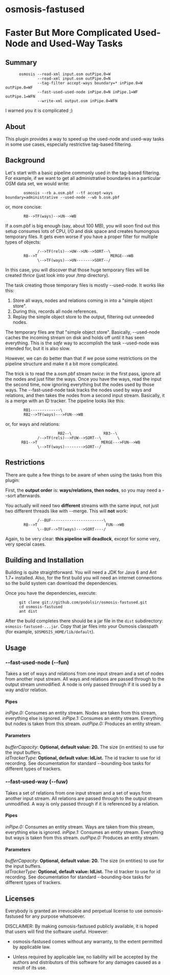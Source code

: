 osmosis-fastused
====================
Faster But More Complicated Used-Node and Used-Way Tasks
========================================================

Summary
-------

          osmosis --read-xml input.osm outPipe.0=W
                  --read-xml input.osm outPipe.0=N
                  --tag-filter accept-ways boundary=* inPipe.0=W outPipe.0=WF 
                  --fast-used-used-node inPipe.0=N inPipe.1=WF outPipe.1=WFN
                  --write-xml output.osm inPipe.0=WFN

I warned you it is complicated ;)

About
-----

This plugin provides a way to speed up the used-node and used-way tasks in some use cases, especially restrictive tag-based filtering.

Background
----------

Let's start with a basic pipeline commonly used in the tag-based filtering. For example, if we want to get all administrative boundaries in a particular OSM data set, we would write:

            osmosis --rb a.osm.pbf --tf accept-ways boundary=administrative --used-node --wb b.osm.pbf

or, more concise:

            RB-->TF(ways)-->UN-->WB

If a.osm.pbf is big enough (say, about 100 MB), you will soon find out this setup consumes lots of CPU, I/O and disk space and creates humongous temporary files. It gets even worse if you have a proper filter for multiple types of objects:

                  /-->TF(rels)-->UW-->UN-->SORT--\
            RB-->T                                MERGE-->WB
                  \-->TF(ways)-->UN------->SORT--/

In this case, you will discover that those huge temporary files will be created _thrice_ (just look into your /tmp directory).

The task creating those temporary files is mostly --used-node. It works like this:

1. Store all ways, nodes and relations coming in into a "simple object store".
2. During this, records all node references.
3. Replay the simple object store to the output, filtering out unneeded nodes.

The temporary files are that "simple object store". Basically, --used-node caches the incoming stream on disk and holds off until it has seen everything. This is the _safe_ way to accomplish the task --used-node was intended for, but it is also slow.

However, we can do better than that if we pose some restrictions on the pipeline structure and make it a bit more complicated.

The trick is to read the a.osm.pbf stream _twice_: in the first pass, ignore all the nodes and just filter the ways. Once you have the ways, read the input the second time, now ignoring everything but the nodes used by those ways. The --fast-used-node task tracks the nodes used by ways and relations, and then takes the nodes from a second input stream. Basically, it is a merge with an ID tracker. The pipeline looks like this:

            RB1-------------\
            RB2-->TF(ways)--->FUN-->WB
            
or, for ways and relations:

                           RB2--\              RB3--\
                  /-->TF(rels)-->FUW-->SORT--\       \
           RB1-->T                            MERGE--->FUN-->WB
                  \-->TF(ways)-------->SORT--/


Restrictions
------------

There are quite a few things to be aware of when using the tasks from this plugin:

First, the **output order** is: **ways/relations, then nodes**, so you may need a --sort afterwards.

You actually will need two **different** streams with the same input, not just two different threads like with --merge. This will **not** work:

                  /--BUF-----------------------\
            RB-->T                              FUN-->WB
                  \--BUF-->TF(ways)--->SORT----/

Again, to be very clear: **this pipeline will deadlock**, except for some very, very special cases.

Building and Installation
-------------------------

Building is quite straightforward. You will need a JDK for Java 6 and Ant 1.7+ installed. Also, for the first build you will need an internet connections so the build system can download the dependencies.

Once you have the dependencies, execute:

          git clone git://github.com/podolsir/osmosis-fastused.git
          cd osmosis-fastused
          ant dist

After the build completes there should be a jar file in the `dist` subdirectory: `osmosis-fastused-...jar`. 
Copy that jar files into your Osmosis classpath (for example, `$OSMOSIS_HOME/lib/default`).

Usage
-----

### --fast-used-node (--fun) ###

Takes a set of ways and relations from one input stream and a set of nodes from another input stream. All ways and relations are passed through to the output stream unmodified. A node is only passed through if it is used by a way and/or relation.

#### Pipes ####
_inPipe.0:_ Consumes an entity stream. Nodes are taken from this stream, everything else is ignored.
_inPipe.1:_ Consumes an entity stream. Everything but nodes is taken from this stream.
_outPipe.0:_ Produces an entity stream.

#### Parameters ####
_bufferCapacity_: __Optional, default value: 20.__ The size (in entities) to use for the input buffers.    
_idTrackerType_: __Optional, default value: IdList.__ The id tracker to use for id recording. See documentation for standard --bounding-box tasks for different types of trackers.


### --fast-used-way (--fuw) ###

Takes a set of relations from one input stream and a set of ways from another input stream. All relations are passed through to the output stream unmodified. A way is only passed through if it is referenced by a relation.

#### Pipes ####
_inPipe.0:_ Consumes an entity stream. Ways are taken from this stream, everything else is ignored.
_inPipe.1:_ Consumes an entity stream. Everything but ways is taken from this stream.
_outPipe.0:_ Produces an entity stream.

#### Parameters ####
_bufferCapacity_: __Optional, default value: 20.__ The size (in entities) to use for the input buffers.   
_idTrackerType_: __Optional, default value: IdList.__ The id tracker to use for id recording. See documentation for standard --bounding-box tasks for different types of trackers.

Licenses
--------

Everybody is granted an irrevocable and perpetual license to use osmosis-fastused for any purpose whatsoever.

DISCLAIMER:
By making osmosis-fastused publicly available, it is hoped that users will find the
software useful.  However:

* osmosis-fastused comes without any warranty, to the extent permitted by applicable
law.

* Unless required by applicable law, no liability will be accepted by
the authors and distributors of this software for any damages caused
as a result of its use. 
